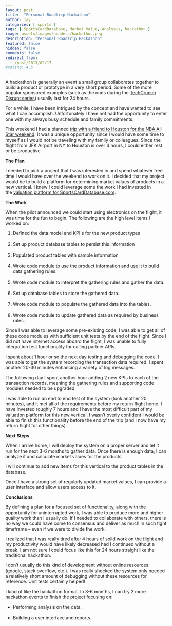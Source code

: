 ```yaml
---
layout: post
title:  "Personal Roadtrip Hackathon"
author: jay
categories: [ sports ]
tags: [ SportsCardDatabase, Market Value, analysis, hackathon ]
image: assets/images/headers/hackathon.png
description: "Personal Roadtrip Hackathon"
featured: false
hidden: false
comments: false
redirect_from:
  - /post/2013/02/17
#rating: 4.5
---
```


 <p >A hackathon is generally an event a small group collaborates together to build a product or prototype in a very short period. Some of the more popular sponsored examples (such as the ones during the&nbsp;<a  href="http://techcrunch.com/events/disrupt-ny-2013/startup-battlefield/">TechCrunch Disrupt series</a>) usually last for 24 hours.&nbsp;</p>
<p >For a while, I have been intrigued by the concept and have wanted to see what I can accomplish. Unfortunately I have not had the opportunity to enter one with my always busy schedule and family commitments.&nbsp;</p>
<p >This weekend I had a planned&nbsp;<a  href="/2013-nba-all-star-weekend/">trip with a friend to Houston for the NBA All Star weekend</a>. It was a unique opportunity since I would have some time to myself as I would not be traveling with my family or colleagues. Since the flight from JFK Airport in NY to Houston is over 4 hours, I could either rest or be productive.</p>
<p ><strong style="margin: 0px; padding: 0px;">The Plan</strong></p>
<p >I needed to pick a project that I was interested in and spend whatever free time I would have over the weekend to work on it. I decided that my project would be to build a platform for determining market values of products in a new vertical. I knew I could leverage some the work I had invested in the&nbsp;<a  href="/building_valuation_platform/" target="_blank">valuation platform for SportsCardDatabase.com</a>.</p>
<p ><strong style="margin: 0px; padding: 0px;">The Work</strong></p>
<p >When the pilot announced we could start using electronics on the flight, it was time for the fun to begin. The following are the high level items I worked on:</p>
<ol>
<li>Defined the data model and KPI's for the new product types&nbsp;<br style="margin: 0px; padding: 0px;" /><br style="margin: 0px; padding: 0px;" /></li>
<li>Set up product database tables to persist this information<br style="margin: 0px; padding: 0px;" /><br style="margin: 0px; padding: 0px;" /></li>
<li>Populated product tables with sample information<br style="margin: 0px; padding: 0px;" /><br style="margin: 0px; padding: 0px;" /></li>
<li>Wrote code module to use the product information and use it to build data gathering rules.<br style="margin: 0px; padding: 0px;" /><br style="margin: 0px; padding: 0px;" /></li>
<li>Wrote code module to interpret the gathering rules and gather the data.<br style="margin: 0px; padding: 0px;" /><br style="margin: 0px; padding: 0px;" /></li>
<li>Set up database tables to store the gathered data.<br style="margin: 0px; padding: 0px;" /><br style="margin: 0px; padding: 0px;" /></li>
<li>Wrote code module to populate the gathered data into the tables.<br style="margin: 0px; padding: 0px;" /><br style="margin: 0px; padding: 0px;" /></li>
<li>Wrote code module to update gathered data as required by business rules.</li>
</ol>
<p >Since I was able to leverage some pre-existing code, I was able to get all of these code modules with sufficient unit tests by the end of the flight. Since I did not have internet access aboard the flight, I was unable to fully integration test functionality for calling partner APIs.</p>
<p >I spent about 1 hour or so the next day testing and debugging the code. I was able to get the system recording the transaction data required. I spent another 20-30 minutes enhancing a variety of log messages.</p>
<p >The following day I spent another hour adding 2 new KPIs to each of the transaction records, meaning the gathering rules and supporting code modules needed to be upgraded.</p>
<p >I was able to run an end to end test of the system (took another 20 minutes), and it met all of the requirements before my return flight home. I have invested roughly 7 hours and I have the most difficult part of my valuation platform for this new vertical. I wasn&rsquo;t overly confident I would be able to finish this functionality before the end of the trip (and I now have my return flight for other things).</p>
<p ><strong style="margin: 0px; padding: 0px;">Next Steps</strong></p>
<p >When I arrive home, I will deploy the system on a proper server and let it run for the next 3-6 months to gather data. Once there is enough data, I can analyze it and calculate market values for the products.</p>
<p >I will continue to add new items for this vertical to the product tables in the database.&nbsp;</p>
<p >Once I have a strong set of regularly updated market values, I can provide a user interface and allow users access to it.</p>
<p ><strong style="margin: 0px; padding: 0px;">Conclusions</strong></p>
<p >By defining a plan for a focused set of functionality, along with the opportunity for uninterrupted work, I was able to produce more and higher quality work than I usually do. If I needed to collaborate with others, there is no way we could have come to consensus and deliver as much in such tight timeframe &ndash; even if we were to divide the work.&nbsp;</p>
<p >I realized that I was really tired after 4 hours of solid work on the flight and my productivity would have likely decreased had I continued without a break. I am not sure I could focus like this for 24 hours straight like the traditional hackathon.</p>
<p >I don&rsquo;t usually do this kind of development without online resources (google, stack overflow, etc.). I was really shocked the system only needed a relatively short amount of debugging without these resources for reference. Unit tests certainly helped!</p>
<p >I kind of like the hackathon format. In 3-6 months, I can try 2 more hackathon events to finish the project focusing on:</p>
<ul>
<li>Performing analysis on the data.<br style="margin: 0px; padding: 0px;" /><br style="margin: 0px; padding: 0px;" /></li>
<li>Building a user interface and reports.</li>
</ul>